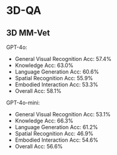 # 3D-QA

## 3D MM-Vet

GPT-4o:
- General Visual Recognition Acc: 57.4%
- Knowledge Acc: 63.0%
- Language Generation Acc: 60.6%
- Spatial Recognition Acc: 55.9%
- Embodied Interaction Acc: 53.3%
- Overall Acc: 58.1%

GPT-4o-mini:
- General Visual Recognition Acc: 53.1%
- Knowledge Acc: 66.3%
- Language Generation Acc: 61.2%
- Spatial Recognition Acc: 46.9%
- Embodied Interaction Acc: 54.6%
- Overall Acc: 56.6%
